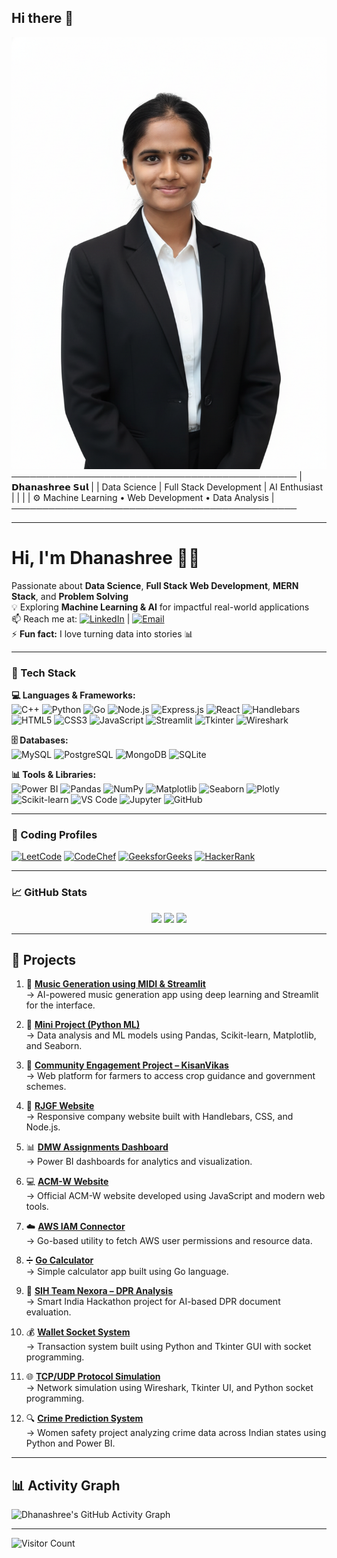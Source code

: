 ## Hi there 👋
<!-- Profile Banner -->
<!-- Or smaller banner -->
<img src="https://github.com/DhanashreeSSul/DhanashreeSSul/blob/main/Dhanashree.png" alt="Dhanashree Sul" width="800" />
──────────────────────────────────────────────
|    𝗗𝗵𝗮𝗻𝗮𝘀𝗵𝗿𝗲𝗲 𝗦𝘂𝗹                         |
|    Data Science | Full Stack Development | AI Enthusiast   |
|                                              |
|    ⚙️ Machine Learning  •  Web Development  •  Data Analysis |
──────────────────────────────────────────────

---

# Hi, I'm Dhanashree 👩‍💻  
Passionate about **Data Science**, **Full Stack Web Development**, **MERN Stack**, and **Problem Solving**  
💡 Exploring **Machine Learning & AI** for impactful real-world applications  
📫 Reach me at: [![LinkedIn](https://img.shields.io/badge/LinkedIn-Dhanashree_Sul-blue?logo=linkedin)](https://www.linkedin.com/in/dhanashree-sul-513546294/) | [![Email](https://img.shields.io/badge/Email-suldhanashree13%40gmail.com-red?logo=gmail)](mailto:suldhanashree13@gmail.com)  
⚡ **Fun fact:** I love turning data into stories 📊  

---

### 🚀 Tech Stack  

**💻 Languages & Frameworks:**  
![C++](https://img.shields.io/badge/C++-00599C?style=flat&logo=c%2B%2B&logoColor=white)
![Python](https://img.shields.io/badge/Python-3776AB?style=flat&logo=python&logoColor=white)
![Go](https://img.shields.io/badge/Go-00ADD8?style=flat&logo=go&logoColor=white)
![Node.js](https://img.shields.io/badge/Node.js-339933?style=flat&logo=node.js&logoColor=white)
![Express.js](https://img.shields.io/badge/Express.js-000000?style=flat&logo=express&logoColor=white)
![React](https://img.shields.io/badge/React-20232A?style=flat&logo=react&logoColor=61DAFB)
![Handlebars](https://img.shields.io/badge/Handlebars.js-f0772b?style=flat&logo=handlebarsdotjs&logoColor=white)
![HTML5](https://img.shields.io/badge/HTML5-E34F26?style=flat&logo=html5&logoColor=white)
![CSS3](https://img.shields.io/badge/CSS3-1572B6?style=flat&logo=css3&logoColor=white)
![JavaScript](https://img.shields.io/badge/JavaScript-F7DF1E?style=flat&logo=javascript&logoColor=black)
![Streamlit](https://img.shields.io/badge/Streamlit-FF4B4B?style=flat&logo=streamlit&logoColor=white)
![Tkinter](https://img.shields.io/badge/Tkinter-FFD43B?style=flat&logo=python&logoColor=black)
![Wireshark](https://img.shields.io/badge/Wireshark-1679A7?style=flat&logo=wireshark&logoColor=white)

**🗄️ Databases:**  
![MySQL](https://img.shields.io/badge/MySQL-4479A1?style=flat&logo=mysql&logoColor=white)
![PostgreSQL](https://img.shields.io/badge/PostgreSQL-336791?style=flat&logo=postgresql&logoColor=white)
![MongoDB](https://img.shields.io/badge/MongoDB-4ea94b?style=flat&logo=mongodb&logoColor=white)
![SQLite](https://img.shields.io/badge/SQLite-07405E?style=flat&logo=sqlite&logoColor=white)

**📊 Tools & Libraries:**  
![Power BI](https://img.shields.io/badge/Power%20BI-F2C811?style=flat&logo=power-bi&logoColor=black)
![Pandas](https://img.shields.io/badge/Pandas-150458?style=flat&logo=pandas&logoColor=white)
![NumPy](https://img.shields.io/badge/NumPy-013243?style=flat&logo=numpy&logoColor=white)
![Matplotlib](https://img.shields.io/badge/Matplotlib-008080?style=flat)
![Seaborn](https://img.shields.io/badge/Seaborn-4B77BE?style=flat)
![Plotly](https://img.shields.io/badge/Plotly-3F4F75?style=flat&logo=plotly&logoColor=white)
![Scikit-learn](https://img.shields.io/badge/Scikit--learn-F7931E?style=flat&logo=scikit-learn&logoColor=white)
![VS Code](https://img.shields.io/badge/VSCode-007ACC?style=flat&logo=visual-studio-code&logoColor=white)
![Jupyter](https://img.shields.io/badge/Jupyter-F37626?style=flat&logo=jupyter&logoColor=white)
![GitHub](https://img.shields.io/badge/GitHub-181717?style=flat&logo=github&logoColor=white)

---

### 🏅 Coding Profiles  
[![LeetCode](https://img.shields.io/badge/LeetCode-FFA116?style=flat&logo=leetcode&logoColor=white)](https://leetcode.com/u/Dhanashree__13/)
[![CodeChef](https://img.shields.io/badge/CodeChef-5B4638?style=flat&logo=codechef&logoColor=white)](https://www.codechef.com/users/dhanashree50)
[![GeeksforGeeks](https://img.shields.io/badge/GeeksforGeeks-0F9D58?style=flat&logo=geeksforgeeks&logoColor=white)](https://www.geeksforgeeks.org/user/suldhanags2z/)
[![HackerRank](https://img.shields.io/badge/HackerRank-2EC866?style=flat&logo=hackerrank&logoColor=white)](https://www.hackerrank.com/profile/suldhanashree13)

---

### 📈 GitHub Stats  

<p align="center">
  <img src="https://github-readme-stats.vercel.app/api?username=DhanashreeSSul&show_icons=true&theme=radical" height="150" />
  <img src="https://github-readme-streak-stats.herokuapp.com/?user=DhanashreeSSul&theme=radical" height="150" />
  <img src="https://github-readme-stats.vercel.app/api/top-langs/?username=DhanashreeSSul&layout=compact&theme=radical" height="150" />
</p>

---


## 💼 Projects  

1. 🎵 [**Music Generation using MIDI & Streamlit**](https://github.com/DhanashreeSSul/music-midi-streamlit)  
   → AI-powered music generation app using deep learning and Streamlit for the interface.

2. 🧠 [**Mini Project (Python ML)**](https://github.com/DhanashreeSSul/python-mini-project)  
   → Data analysis and ML models using Pandas, Scikit-learn, Matplotlib, and Seaborn.

3. 🌾 [**Community Engagement Project – KisanVikas**](https://github.com/DhanashreeSSul/community-engagement-project)  
   → Web platform for farmers to access crop guidance and government schemes.

4. 🏢 [**RJGF Website**](https://github.com/DhanashreeSSul/RJGF)  
   → Responsive company website built with Handlebars, CSS, and Node.js.

5. 📊 [**DMW Assignments Dashboard**](https://github.com/DhanashreeSSul/DMWAssignments)  
   → Power BI dashboards for analytics and visualization.

6. 💻 [**ACM-W Website**](https://github.com/DhanashreeSSul/ACM-W_Website)  
   → Official ACM-W website developed using JavaScript and modern web tools.

7. ☁️ [**AWS IAM Connector**](https://github.com/DhanashreeSSul/aws-iam-connector)  
   → Go-based utility to fetch AWS user permissions and resource data.

8. ➗ [**Go Calculator**](https://github.com/DhanashreeSSul/go-calculator)  
   → Simple calculator app built using Go language.

9. 🧾 [**SIH Team Nexora – DPR Analysis**](https://github.com/DhanashreeSSul/SIH_Team_Nexora_)  
   → Smart India Hackathon project for AI-based DPR document evaluation.

10. 💰 [**Wallet Socket System**](https://github.com/DhanashreeSSul/wallet-socket-system)  
    → Transaction system built using Python and Tkinter GUI with socket programming.

11. 🌐 [**TCP/UDP Protocol Simulation**](https://github.com/DhanashreeSSul/tcp-udp-protocol-simulation)  
    → Network simulation using Wireshark, Tkinter UI, and Python socket programming.

12. 🔍 [**Crime Prediction System**](https://github.com/DhanashreeSSul/Crime-Prediction)  
    → Women safety project analyzing crime data across Indian states using Python and Power BI.

---

## 📊 Activity Graph  

![Dhanashree's GitHub Activity Graph](https://github-readme-activity-graph.vercel.app/graph?username=DhanashreeSSul&theme=react-dark)

---

![Visitor Count](https://komarev.com/ghpvc/?username=DhanashreeSSul&color=blue)
